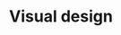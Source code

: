 ---
title: Visual design
description: Go from design to working code in a single step.
icon: 
layout: tool-listing
section: Tools
---